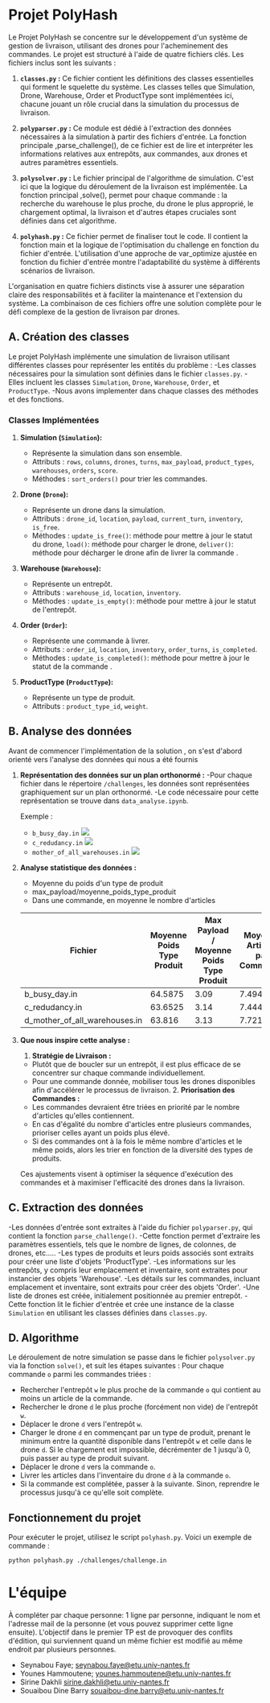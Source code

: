 # Projet PolyHash

Le Projet PolyHash se concentre sur le développement d'un système de gestion de livraison, utilisant des drones pour l'acheminement des commandes. Le projet est structuré à l'aide de quatre fichiers clés. Les fichiers inclus sont les suivants :

1. **`classes.py` :** Ce fichier contient les définitions des classes essentielles qui forment le squelette du système. Les classes telles que Simulation, Drone, Warehouse, Order et ProductType sont implémentées ici, chacune jouant un rôle crucial dans la simulation du processus de livraison.

2. **`polyparser.py` :** Ce module est dédié à l'extraction des données nécessaires à la simulation à partir des fichiers d'entrée. La fonction principale ,parse_challenge(), de ce fichier est de lire et interpréter les informations relatives aux entrepôts, aux commandes, aux drones et autres paramètres essentiels.

3. **`polysolver.py` :** Le fichier principal de l'algorithme de simulation. C'est ici que la logique du déroulement de la livraison est implémentée. La fonction principal ,solve(), permet pour chaque commande : la recherche du warehouse le plus proche, du drone le plus approprié, le chargement optimal, la livraison et d'autres étapes cruciales sont définies dans cet algorithme.

4. **`polyhash.py` :** Ce fichier permet de finaliser tout le code. Il contient la fonction main et la logique de l'optimisation du challenge en fonction du fichier d'entrée. L'utilisation d'une approche de var_optimize ajustée en fonction du fichier d'entrée montre l'adaptabilité du système à différents scénarios de livraison.

L'organisation en quatre fichiers distincts vise à assurer une séparation claire des responsabilités et à faciliter la maintenance et l'extension du système. La combinaison de ces fichiers offre une solution complète pour le défi complexe de la gestion de livraison par drones.

## A. Création des classes

Le projet PolyHash implémente une simulation de livraison utilisant différentes classes pour représenter les entités du problème :
-Les classes nécessaires pour la simulation sont définies dans le fichier `classes.py`.
-Elles incluent les classes `Simulation`, `Drone`, `Warehouse`, `Order`, et `ProductType`.
-Nous avons implementer dans chaque classes des méthodes et des fonctions.

### Classes Implémentées

1. **Simulation (`Simulation`):**
   - Représente la simulation dans son ensemble.
   - Attributs : `rows`, `columns`, `drones`, `turns`, `max_payload`, `product_types`, `warehouses`, `orders`, `score`.
   - Méthodes : `sort_orders()` pour trier les commandes.

2. **Drone (`Drone`):**
   - Représente un drone dans la simulation.
   - Attributs : `drone_id`, `location`, `payload`, `current_turn`, `inventory`, `is_free`.
   - Méthodes : `update_is_free()`: méthode pour mettre à jour le statut du drone, 
                `load()`: méthode pour charger le drone, 
                `deliver()`: méthode pour décharger le drone afin de livrer la commande .

3. **Warehouse (`Warehouse`):**
   - Représente un entrepôt.
   - Attributs : `warehouse_id`, `location`, `inventory`.
   - Méthodes : `update_is_empty()`: méthode pour mettre à jour le statut de l'entrepôt.

4. **Order (`Order`):**
   - Représente une commande à livrer.
   - Attributs : `order_id`, `location`, `inventory`, `order_turns`, `is_completed`.
   - Méthodes : `update_is_completed()`: méthode pour mettre à jour le statut de la commande .

5. **ProductType (`ProductType`):**
   - Représente un type de produit.
   - Attributs : `product_type_id`, `weight`.

## B. Analyse des données

Avant de commencer l'implémentation de la solution , on s'est d'abord orienté vers l'analyse des données qui nous a été fournis

1. **Représentation des données sur un plan orthonormé :**
   -Pour chaque fichier dans le répertoire `/challenges`, les données sont représentées graphiquement sur un plan orthonormé.
   -Le code nécessaire pour cette représentation se trouve dans `data_analyse.ipynb`.

   Exemple :
   - `b_busy_day.in`
   ![](./media/b_busy_day_in.png)
   - `c_redudancy.in`
   ![](./media/c_redudancy_in.png)
   - `mother_of_all_warehouses.in`
   ![](./media/d_mother_of_all_warehouses_in.png)

2. **Analyse statistique des données :**
   - Moyenne du poids d'un type de produit
   - max_payload/moyenne_poids_type_produit
   - Dans une commande, en moyenne le nombre d'articles

   | Fichier                      | Moyenne Poids Type Produit | Max Payload / Moyenne Poids Type Produit | Moyenne Articles par Commande |
   | -----------------------------|--------------------------- | ---------------------------------------- | ------------------------------ |
   | b_busy_day.in                | 64.5875                   | 3.09                                   | 7.4944                       |
   | c_redudancy.in               | 63.6525                   | 3.14                                   | 7.444                        |
   | d_mother_of_all_warehouses.in| 63.816                    | 3.13                                   | 7.72125                      |

3. **Que nous inspire cette analyse :**

      1. **Stratégie de Livraison :**
    - Plutôt que de boucler sur un entrepôt, il est plus efficace de se concentrer sur chaque commande individuellement.
    - Pour une commande donnée, mobiliser tous les drones disponibles afin d'accélérer le processus de livraison.
      2. **Priorisation des Commandes :**
    - Les commandes devraient être triées en priorité par le nombre d'articles qu'elles contiennent.
    - En cas d'égalité du nombre d'articles entre plusieurs commandes, prioriser celles ayant un poids plus élevé.
    - Si des commandes ont à la fois le même nombre d'articles et le même poids, alors les trier en fonction de la diversité des types de produits.

    Ces ajustements visent à optimiser la séquence d'exécution des commandes et à maximiser l'efficacité des drones dans la livraison.

## C. Extraction des données

-Les données d'entrée sont extraites à l'aide du fichier `polyparser.py`, qui contient la fonction `parse_challenge()`.
-Cette fonction permet d'extraire les paramètres essentiels, tels que le nombre de lignes, de colonnes, de drones, etc.....
-Les types de produits et leurs poids associés sont extraits pour créer une liste d'objets 'ProductType'.
-Les informations sur les entrepôts, y compris leur emplacement et inventaire, sont extraites pour instancier des objets 'Warehouse'.
-Les détails sur les commandes, incluant emplacement et inventaire, sont extraits pour créer des objets 'Order'.
-Une liste de drones est créée, initialement positionnée au premier entrepôt.
-Cette fonction lit le fichier d'entrée et crée une instance de la classe `Simulation` en utilisant les classes définies dans `classes.py`.

## D. Algorithme

Le déroulement de notre simulation se passe dans le fichier `polysolver.py` via la fonction `solve()`, et suit les étapes suivantes :
 Pour chaque commande `o` parmi les commandes triées :
   - Rechercher l'entrepôt `w` le plus proche de la commande `o` qui contient au moins un article de la commande.
   - Rechercher le drone `d` le plus proche (forcément non vide) de l'entrepôt `w`.
   - Déplacer le drone `d` vers l'entrepôt `w`.
   - Charger le drone `d` en commençant par un type de produit, prenant le minimum entre la quantité disponible dans l'entrepôt `w` et celle dans le drone `d`. Si le chargement est impossible, décrémenter de 1 jusqu'à 0, puis passer au type de produit suivant.
   - Déplacer le drone `d` vers la commande `o`.
   - Livrer les articles dans l'inventaire du drone `d` à la commande `o`.
   - Si la commande est complétée, passer à la suivante. Sinon, reprendre le processus jusqu'à ce qu'elle soit complète.

## Fonctionnement du projet

Pour exécuter le projet, utilisez le script `polyhash.py`. Voici un exemple de commande :

```bash
python polyhash.py ./challenges/challenge.in
```

L'équipe
========

À compléter par chaque personne: 1 ligne par personne, indiquant le nom et l'adresse mail de la personne (et vous pouvez supprimer cette ligne ensuite). L'objectif dans le premier TP est de provoquer des conflits d'édition, qui surviennent quand un même fichier est modifié au même endroit par plusieurs personnes.

- Seynabou Faye; seynabou.faye@etu.univ-nantes.fr
- Younes Hammoutene; younes.hammoutene@etu.univ-nantes.fr
- Sirine Dakhli sirine.dakhli@etu.univ-nantes.fr
- Souaibou Dine Barry souaibou-dine.barry@etu.univ-nantes.fr 
